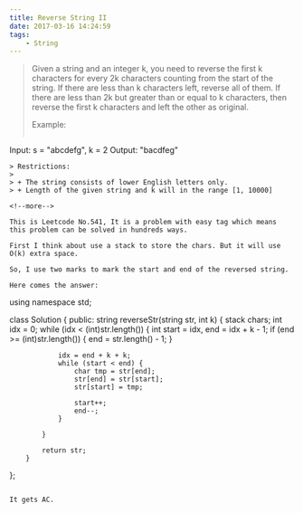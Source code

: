 ```yaml
---
title: Reverse String II
date: 2017-03-16 14:24:59
tags:
    - String
---
```


> Given a string and an integer k, you need to reverse the first k characters for every 2k characters counting from the start of the string. If there are less than k characters left, reverse all of them. If there are less than 2k but greater than or equal to k characters, then reverse the first k characters and left the other as original.
>
> Example:
>```
Input: s = "abcdefg", k = 2
Output: "bacdfeg"
```
> Restrictions:
>
> + The string consists of lower English letters only.
> + Length of the given string and k will in the range [1, 10000]

<!--more-->

This is Leetcode No.541, It is a problem with easy tag which means this problem can be solved in hundreds ways.

First I think about use a stack to store the chars. But it will use O(k) extra space.

So, I use two marks to mark the start and end of the reversed string.

Here comes the answer:

```
using namespace std;

class Solution {
    public:
        string reverseStr(string str, int k) {
            stack<char> chars;
            int idx = 0;
            while (idx < (int)str.length()) {
                int start = idx, end = idx + k - 1;
                if (end >= (int)str.length()) {
                    end = str.length() - 1;
                }

                idx = end + k + k;
                while (start < end) {
                    char tmp = str[end];
                    str[end] = str[start];
                    str[start] = tmp;

                    start++;
                    end--;
                }

            }

            return str;
        }
};
```

It gets AC.

